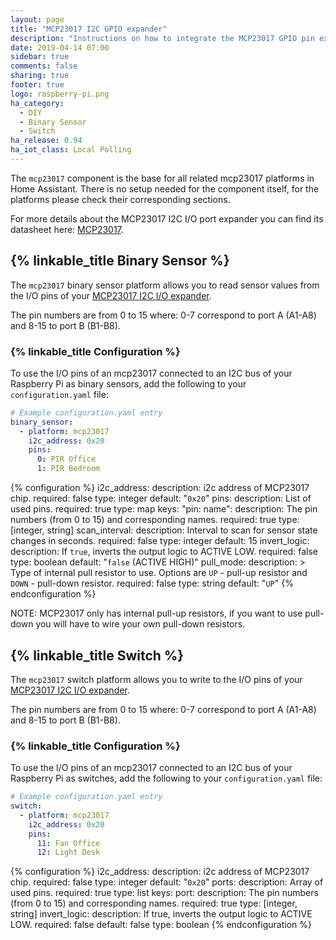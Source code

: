 ```yaml
---
layout: page
title: "MCP23017 I2C GPIO expander"
description: "Instructions on how to integrate the MCP23017 GPIO pin expander with I2C interface into Home Assistant."
date: 2019-04-14 07:00
sidebar: true
comments: false
sharing: true
footer: true
logo: raspberry-pi.png
ha_category:
  - DIY
  - Binary Sensor
  - Switch
ha_release: 0.94
ha_iot_class: Local Polling
---
```


The `mcp23017` component is the base for all related mcp23017 platforms in Home Assistant. There is no setup needed for the component itself, for the platforms please check their corresponding sections.

For more details about the MCP23017 I2C I/O port expander you can find its datasheet here: [MCP23017](https://www.microchip.com/wwwproducts/en/MCP23017).

## {% linkable_title Binary Sensor %}

The `mcp23017` binary sensor platform allows you to read sensor values from the I/O pins of your [MCP23017 I2C I/O expander](https://www.adafruit.com/product/732).

The pin numbers are from 0 to 15 where: 0-7 correspond to port A (A1-A8) and 8-15 to port B (B1-B8).

### {% linkable_title Configuration %}

To use the I/O pins of an mcp23017 connected to an I2C bus of your Raspberry Pi as binary sensors, add the following to your `configuration.yaml` file:

```yaml
# Example configuration.yaml entry
binary_sensor:
  - platform: mcp23017
    i2c_address: 0x20
    pins:
      0: PIR Office
      1: PIR Bedroom
```

{% configuration %}
i2c_address:
  description: i2c address of MCP23017 chip.
  required: false
  type: integer
  default: "`0x20`"
pins:
  description: List of used pins.
  required: true
  type: map
  keys:
    "pin: name":
      description: The pin numbers (from 0 to 15) and corresponding names.
      required: true
      type: [integer, string]
scan_interval:
  description: Interval to scan for sensor state changes in seconds.
  required: false
  type: integer
  default: 15
invert_logic:
  description: If `true`, inverts the output logic to ACTIVE LOW.
  required: false
  type: boolean
  default: "`false` (ACTIVE HIGH)"
pull_mode:
  description: >
    Type of internal pull resistor to use.
    Options are `UP` - pull-up resistor and `DOWN` - pull-down resistor.
  required: false
  type: string
  default: "`UP`"
{% endconfiguration %}

NOTE: MCP23017 only has internal pull-up resistors, if you want to use pull-down you will have to wire your own pull-down resistors.

## {% linkable_title Switch %}

The `mcp23017` switch platform allows you to write to the I/O pins of your [MCP23017 I2C I/O expander](https://www.adafruit.com/product/732).

The pin numbers are from 0 to 15 where: 0-7 correspond to port A (A1-A8) and 8-15 to port B (B1-B8).

### {% linkable_title Configuration %}

To use the I/O pins of an mcp23017 connected to an I2C bus of your Raspberry Pi as switches, add the following to your `configuration.yaml` file:

```yaml
# Example configuration.yaml entry
switch:
  - platform: mcp23017
    i2c_address: 0x20
    pins:
      11: Fan Office
      12: Light Desk
```

{% configuration %}
i2c_address:
  description: i2c address of MCP23017 chip.
  required: false
  type: integer
  default: "`0x20`"
ports:
  description: Array of used pins.
  required: true
  type: list
  keys:
    port:
      description: The pin numbers (from 0 to 15) and corresponding names.
      required: true
      type: [integer, string]
invert_logic:
  description: If true, inverts the output logic to ACTIVE LOW.
  required: false
  default: false
  type: boolean
{% endconfiguration %}
